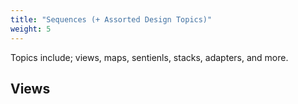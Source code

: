 ```yaml
---
title: "Sequences (+ Assorted Design Topics)"
weight: 5
---
```

Topics include; views, maps, sentienls, stacks, adapters, and more. 

## Views 

